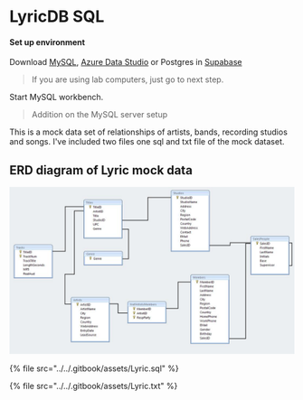 # LyricDB SQL

#### Set up environment

Download [MySQL](http://dev.mysql.com/doc/refman/5.7/en/windows-installation.html#windows-installation-simple), [Azure Data Studio](https://docs.microsoft.com/en-us/sql/azure-data-studio/download-azure-data-studio?view=sql-server-ver16) or Postgres in [Supabase](https://supabase.com/)

> If you are using lab computers, just go to next step.

Start MySQL workbench.

> Addition on the MySQL server setup

This is a mock data set of relationships of artists, bands, recording studios and songs. I've included two files one sql and txt file of the mock dataset.&#x20;

## ERD diagram of Lyric mock data

![](../../.gitbook/assets/lyricDB.jpg)



{% file src="../../.gitbook/assets/Lyric.sql" %}

{% file src="../../.gitbook/assets/Lyric.txt" %}
